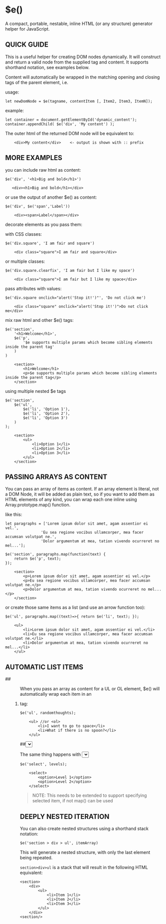 $e()
====

A compact, portable, nestable, inline HTML (or any structure) generator helper for JavaScript.
    
QUICK GUIDE
-----------

This is a useful helper for creating DOM nodes dynamically.  It will construct and return 
a valid node from the supplied tag and content.  It supports shorthand notation, see examples below.
    
Content will automatically be wrapped in the matching opening and closing tags of the parent element, 
i.e. 

usage:  

```
let newDomNode = $e(tagname, contentItem [, Item2, Item3, ItemN]);
```

example:

```
let container = document.getElementById('dynamic_content');
container.appendChild( $e('div', 'My content') );
```

The outer html of the returned DOM node will be equivalent to:

```
    <div>My content</div>    <- output is shown with :: prefix
``` 


MORE EXAMPLES
-------------
    
you can include raw html as content:

```
$e('div', '<h1>Big and bold</h1>')                
```
```
   <div><h1>Big and bold</h1></div>
```

or use the output of another $e() as content:

```
$e('div', $e('span','Label'))                                   
```
```
    <div><span>Label</span></div>
```

decorate elements as you pass them:  
    
with CSS classes:

```        
$e('div.square', 'I am fair and square')                            
```
```
    <div class="square">I am fair and square</div>
```

or multiple classes:
```
$e('div.square.clearfix', 'I am fair but I like my space')                        
```
```
    <div class="square">I am fair but I like my space</div>
```

pass attributes with values:
```
$e('div.square onclick="alert('Stop it!')"', 'Do not click me')     
```
```
    <div class="square" onclick="alert('Stop it!')">Do not click me</div>
```

mix raw html and other $e() tags:
```
$e('section', 
    '<h1>Welcome</h1>', 
    $e('p', 
        '$e supports multiple params which become sibling elements inside the parent tag'
    )
)
```
```
    <section>
        <h1>Welcome</h1>
        <p>$e supports multiple params which become sibling elements inside the parent tag</p>
    </section>
```

using multiple nested $e tags 
```    
$e('section', 
    $e('ul', 
        $e('li', 'Option 1'),
        $e('li', 'Option 2'),
        $e('li', 'Option 3')
    )
);
```
```
    <section>
        <ul>
            <li>Option 1</li>
            <li>Option 2</li>
            <li>Option 3</li>
        </ul>
    </section>
```

    

PASSING ARRAYS AS CONTENT
-------------------------

You can pass an array of items as content.  If an array element is literal, not a DOM Node, 
it will be added as plain text, so if you want to add them as HTML elements of any kind, 
you can wrap each one inline using Array.prototype.map() function.

like this:
```
let paragraphs = ['Lorem ipsum dolor sit amet, agam assentior ei vel.',
                'Eu sea regione vocibus ullamcorper, mea facer accumsan volutpat ne.',
                'Dolor argumentum at mea, tation vivendo ocurreret no mel...'];

$e('section', paragraphs.map(function(text) {
    return $e('p', text);    
});
```
```
    <section>
        <p>Lorem ipsum dolor sit amet, agam assentior ei vel.</p>
        <p>Eu sea regione vocibus ullamcorper, mea facer accumsan volutpat ne.</p>
        <p>Dolor argumentum at mea, tation vivendo ocurreret no mel...</p>
    </section>
``` 

or create those same items as a list (and use an arrow function too):

```
$e('ul', paragraphs.map((text)=>{ return $e('li', text); });
```
```
    <ul>
        <li>Lorem ipsum dolor sit amet, agam assentior ei vel.</li>
        <li>Eu sea regione vocibus ullamcorper, mea facer accumsan volutpat ne.</li>
        <li>Dolor argumentum at mea, tation vivendo ocurreret no mel...</li>
    </ul>
```



AUTOMATIC LIST ITEMS
--------------------

##<UL><OL>

When you pass an array as content for a UL or OL element, $e() will automatically 
wrap each item in an <li> tag:
```  
$e('ul', randomthoughts);
```
```
    <ul> //or <ol>
        <li>I want to go to space</li>
        <li>What if there is no spoon?</li>
    </ul>
``` 

##<SELECT>
        
The same thing happens with <select> element, all literal array items (if they are not DOM nodes) 
will be wrapped in OPTION elements:

```
$e('select', levels);
```
```
    <select> 
        <option>Level 1</option>
        <option>Level 2</option>
    </select>
``` 
> NOTE: This needs to be extended to support specifying selected item, if not map() can be used
    


DEEPLY NESTED ITERATION
-----------------------

You can also create nested structures using a shorthand stack notation:
```
$e('section > div > ul', itemArray)  
```

This will generate a nested structure, with only the last element being repeated.
    
`section>div>ul` is a stack that will result in the following HTML equivalent:

```
<section>
    <div>
        <ul>
            <li>Item 1</li>
            <li>Item 2</li>
            <li>Item 3</li>
        </ul>
    </div>
<section/>
```
